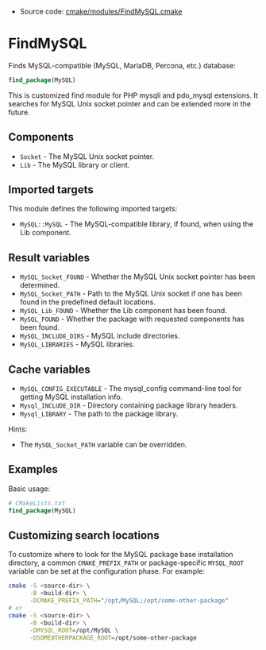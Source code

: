 <!-- This is auto-generated file. -->
* Source code: [cmake/modules/FindMySQL.cmake](https://github.com/petk/php-build-system/blob/master/cmake/cmake/modules/FindMySQL.cmake)

# FindMySQL

Finds MySQL-compatible (MySQL, MariaDB, Percona, etc.) database:

```cmake
find_package(MySQL)
```

This is customized find module for PHP mysqli and pdo_mysql extensions. It
searches for MySQL Unix socket pointer and can be extended more in the future.

## Components

* `Socket` - The MySQL Unix socket pointer.
* `Lib` - The MySQL library or client.

## Imported targets

This module defines the following imported targets:

* `MySQL::MySQL` - The MySQL-compatible library, if found, when using the Lib
  component.

## Result variables

* `MySQL_Socket_FOUND` - Whether the MySQL Unix socket pointer has been
  determined.
* `MySQL_Socket_PATH` - Path to the MySQL Unix socket if one has been found in
  the predefined default locations.
* `MySQL_Lib_FOUND` - Whether the Lib component has been found.
* `MySQL_FOUND` - Whether the package with requested components has been found.
* `MySQL_INCLUDE_DIRS` - MySQL include directories.
* `MySQL_LIBRARIES` - MySQL libraries.

## Cache variables

* `MySQL_CONFIG_EXECUTABLE` - The mysql_config command-line tool for getting
  MySQL installation info.
* `Mysql_INCLUDE_DIR` - Directory containing package library headers.
* `Mysql_LIBRARY` - The path to the package library.

Hints:

* The `MySQL_Socket_PATH` variable can be overridden.

## Examples

Basic usage:

```cmake
# CMakeLists.txt
find_package(MySQL)
```

## Customizing search locations

To customize where to look for the MySQL package base
installation directory, a common `CMAKE_PREFIX_PATH` or
package-specific `MYSQL_ROOT` variable can be set at
the configuration phase. For example:

```sh
cmake -S <source-dir> \
      -B <build-dir> \
      -DCMAKE_PREFIX_PATH="/opt/MySQL;/opt/some-other-package"
# or
cmake -S <source-dir> \
      -B <build-dir> \
      -DMYSQL_ROOT=/opt/MySQL \
      -DSOMEOTHERPACKAGE_ROOT=/opt/some-other-package
```
